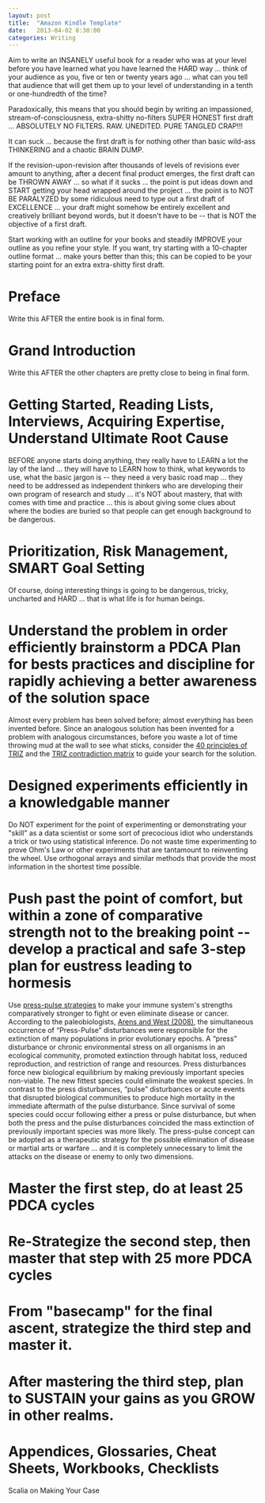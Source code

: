 ```yaml
---
layout: post
title:  "Amazon Kindle Template"
date:   2013-04-02 8:30:00
categories: Writing
---
```


Aim to write an INSANELY useful book for a reader who was at your level before you have learned what you have learned the HARD way ... think of your audience as you, five or ten or twenty years ago ... what can you tell that audience that will get them up to your level of understanding in a tenth or one-hundredth of the time?

Paradoxically, this means that you should begin by writing an impassioned, stream-of-consciousness, extra-shitty no-filters SUPER HONEST first draft ... ABSOLUTELY NO FILTERS.  RAW.  UNEDITED. PURE TANGLED CRAP!!!

It can suck ... because the first draft is for nothing other than basic wild-ass THINKERING and a chaotic BRAIN DUMP.

If the revision-upon-revision after thousands of levels of revisions ever amount to anything, after a decent final product emerges, the first draft can be THROWN AWAY ... so what if it sucks ... the point is put ideas down and START getting your head wrapped around the project ... the point is to NOT BE PARALYZED by some ridiculous need to type out a first draft of EXCELLENCE ... your draft might somehow be entirely excellent and creatively brilliant beyond words, but it doesn't have to be -- that is NOT the objective of a first draft.

Start working with an outline for your books and steadily IMPROVE your outline as you refine your style. If you want, try starting with a 10-chapter outline format ... make yours better than this; this can be copied to be your starting point for an extra extra-shitty first draft.

# Preface

Write this AFTER the entire book is in final form.

# Grand Introduction

Write this AFTER the other chapters are pretty close to being in final form.

# Getting Started, Reading Lists, Interviews, Acquiring Expertise, Understand Ultimate Root Cause

BEFORE anyone starts doing anything, they really have to LEARN a lot the lay of the land ... they will have to LEARN how to think, what keywords to use, what the basic jargon is -- they need a very basic road map ... they need to be addressed as independent thinkers who are developing their own program of research and study ... it's NOT about mastery, that with comes with time and practice ... this is about giving some clues about where the bodies are buried so that people can get enough background to be dangerous.

# Prioritization, Risk Management, SMART Goal Setting

Of course, doing interesting things is going to be dangerous, tricky, uncharted and HARD ... that is what life is for human beings.

# Understand the problem in order efficiently brainstorm a PDCA Plan for bests practices and discipline for rapidly achieving a better awareness of the solution space

Almost every problem has been solved before; almost everything has been invented before.  Since an analogous solution has been invented for a problem with analogous circumstances, before you waste a lot of time throwing mud at the wall to see what sticks, consider the [40 principles of TRIZ](http://www.triz40.com/aff_Principles_TRIZ.php) and the [TRIZ contradiction matrix](https://triz-journal.com/contradiction-matrix-40-principles-innovative-problem-solving/) to guide your search for the solution.

# Designed experiments efficiently in a knowledgable manner

Do NOT experiment for the point of experimenting or demonstrating your "skill" as a data scientist or some sort of precocious idiot who understands a trick or two using statistical inference.  Do not waste time experimenting to prove Ohm's Law or other experiments that are tantamount to reinventing the wheel. Use orthogonal arrays and similar methods that provide the most information in the shortest time possible.

# Push past the point of comfort, but within a zone of comparative strength not to the breaking point -- develop a practical and safe 3-step plan for eustress leading to hormesis

Use [press-pulse strategies](https://www.ncbi.nlm.nih.gov/pmc/articles/PMC5324220/) to make your immune system's strengths comparatively stronger to fight or even eliminate disease or cancer. According to the paleobiologists, [Arens and West (2008)](https://www.researchgate.net/publication/40663783_Press-pulse_A_general_theory_of_mass_extinction), the simultaneous occurrence of “Press-Pulse” disturbances were responsible for the extinction of many populations in prior evolutionary epochs. A “press” disturbance or chronic environmental stress on all organisms in an ecological community, promoted extinction through habitat loss, reduced reproduction, and restriction of range and resources. Press disturbances force new biological equilibrium by making previously important species non-viable. The new fittest species could eliminate the weakest species. In contrast to the press disturbances, “pulse” disturbances or acute events that disrupted biological communities to produce high mortality in the immediate aftermath of the pulse disturbance. Since survival of some species could occur following either a press or pulse disturbance, but when both the press and the pulse disturbances coincided the mass extinction of previously important species was more likely. The press-pulse concept can be adopted as a therapeutic strategy for the possible elimination of disease or martial arts or warfare ... and it is completely unnecessary to limit the attacks on the disease or enemy to only two dimensions.

# Master the first step, do at least 25 PDCA cycles

# Re-Strategize the second step, then master that step with 25 more PDCA cycles

# From "basecamp" for the final ascent, strategize the third step and master it.

# After mastering the third step, plan to SUSTAIN your gains as you GROW in other realms.

# Appendices, Glossaries, Cheat Sheets, Workbooks, Checklists

Scalia on Making Your Case
